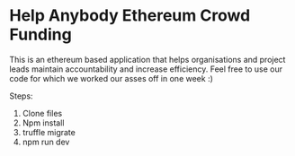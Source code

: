 # Help Anybody Ethereum Crowd Funding 

This is an ethereum based application that helps organisations and project leads maintain accountability and increase efficiency.
Feel free to use our code for which we worked our asses off in one week :)

Steps:

1. Clone files
2. Npm install
3. truffle migrate
4. npm run dev
